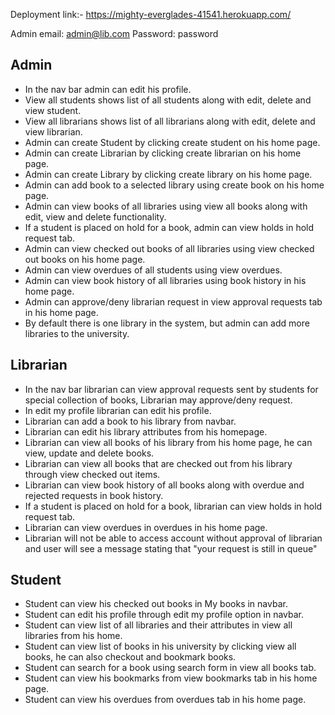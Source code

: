 Deployment link:- https://mighty-everglades-41541.herokuapp.com/

Admin email: admin@lib.com
Password: password

## Admin
* In the nav bar admin can edit his profile.
* View all students shows list of all students along with edit, delete and view student.
* View all librarians shows list of all librarians along with edit, delete and view librarian.
* Admin can create Student by clicking create student on his home page.
* Admin can create Librarian by clicking create librarian on his home page. 
* Admin can create Library by clicking create library on his home page.
* Admin can add book to a selected library using create book on his home page.
* Admin can view books of all libraries using view all books along with edit, view and delete functionality.
* If a student is placed on hold for a book, admin can view holds in hold request tab.
* Admin can view checked out books of all libraries using view checked out books on his home page.
* Admin can view overdues of all students using view overdues.
* Admin can view book history of all libraries using book history in his home page.
* Admin can approve/deny librarian request in view approval requests tab in his home page.
* By default there is one library in the system, but admin can add more libraries to the university.

## Librarian
* In the nav bar librarian can view approval requests sent by students for special collection of books, Librarian may approve/deny request.
* In edit my profile librarian can edit his profile.
* Librarian can add a book to his library from navbar.
* Librarian can edit his library attributes from his homepage.
* Librarian can view all books of his library from his home page, he can view, update and delete books.
* Librarian can view all books that are checked out from his library through view checked out items.
* Librarian can view book history of all books along with overdue and rejected requests in book history.
* If a student is placed on hold for a book, librarian can view holds in hold request tab.
* Librarian can view overdues in overdues in his home page.
* Librarian will not be able to access account without approval of librarian and user will see a message stating that "your request is still in queue"


## Student
* Student can view his checked out books in My books in navbar.
* Student can edit his profile through edit my profile option in navbar.
* Student can view list of all libraries and their attributes in view all libraries from his home.
* Student can view list of books in his university by clicking view all books, he can also checkout and bookmark books.
* Student can search for a book using search form in view all books tab.
* Student can view his bookmarks from view bookmarks tab in his home page.
* Student can view his overdues from overdues tab in his home page.
